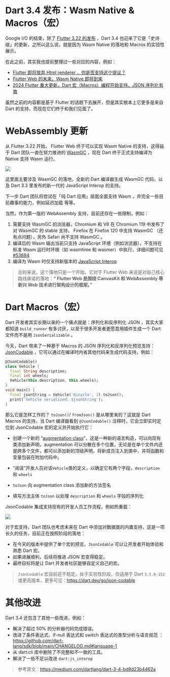 # Dart 3.4 发布：Wasm Native & Macros（宏）

Google I/O 的结束，除了 [Flutter 3.22 的发布](https://juejin.cn/post/7368757335802331174) ，Dart 3.4 也迎来了它是「史诗级」的更新，之所以这么说，就是因为 Wasm Native 的落地和 Macros 的实验性展示。

在此之前，其实我也提前整理过一些对应的内容，例如：

- [Flutter 即将放弃 Html renderer ，你是否支持这个提议？](https://juejin.cn/post/7355011549827121179)
- [Flutter Web 的未来，Wasm Native 即将到来](https://juejin.cn/post/7352527589246599178)
- [2024 Flutter 重大更新，Dart 宏（Macros）编程开始支持，JSON 序列化有救](https://juejin.cn/post/7330528367354282034)

 虽然之前的内容都是基于 Flutter 的话题下去展开，但是其实根本上它更多是来自 Dart 的支持，而现在它们终于和我们见面了。

# WebAssembly 更新

从 Flutter 3.22 开始， Flutter Web 终于可以实现 Wasm Native 的支持，这得益于 Dart 团队一直在努力推进的 [WasmGC](https://developer.chrome.com/blog/wasmgc/) ，现在 Dart 终于正式支持编译为 Native 支持 Wasm 运行。

![](http://img.cdn.guoshuyu.cn/20240515_Flutter-322/image3.png)

这里面主要涉及 WasmGC 的落地，全新的 Dart 编译器生成  WasmGC 代码，以及 Dart 3.3 里发布的新一代的  JavaScript Interop 的支持。

下一步 Dart 团队将尝试在「纯 Dart 应用」层面全面支持 Wasm ，并完全一些目前趣事的能力，例如延迟加载 等等。

当然，作为第一版的 WebAssembly 支持，目前还存在一些限制，例如：

1. 需要支持 WasmGC 的浏览器，Chromium 和 V8 在 Chromium 119 中发布了对 WasmGC 的 stable 支持， Firefox 在 Firefox 120 中支持 WasmGC （还有点问题），另外 Safari 尚不支持 WasmGC 。
2. 编译后的 Wasm 输出当前只支持 JavaScript 环境（例如浏览器），不支持在标准 Wasm 运行时环境（如 wasmtime 和 wasmer）中执行，详细问题可见 [#53884](https://github.com/dart-lang/sdk/issues/53884)
3. 编译为 Wasm 时仅支持新版本的 [JavaScript Interop](https://juejin.cn/post/7335463274619273266)

> 总的来说，这个落地只是一个开始，它对于 Flutter  Web 来说是对自己核心路线承诺的落地：**“ Flutter Web 是围绕 CanvasKit 和 WebAssembly 等新兴 Web 技术进行架构设计的框架。”**



# Dart Macros（宏）

Dart 开发者其实长期以来的一个痛点就是：序列化和反序列化 JSON ，其实大家都知道 `build_runner`  有多讨厌，以至于很多开发者更愿意用插件生成一个 Dart 文件而不是用 `JsonSerializable` 。

今天，Dart 带来了一种基于 Macros 的 JSON 序列化和反序列化预览支持：[JsonCodable](https://dart.dev/go/json-codable) ，它可以通过在编译时内省其他代码来生成代码支持，例如：

```dart
@JsonCodable()
class Vehicle {
  final String description;
  final int wheels;
  Vehicle(this.description, this.wheels);
}
void main() {
  final jsonString = Vehicle('bicycle', 2).toJson();
  print('Vehicle serialized: $jsonString');
}
```

那么它是怎样工作的？ `toJson()`/  `fromJson()` 是从哪里来的？这就是 Dart Macros 的支持，当 Dart 编译器看到  `@JsonCodable()` 注释时，它会立即实时定位到 JsonCodable 宏的定义并开始执行它：

- 创建一个新的 “[augmentation class](https://github.com/dart-lang/language/blob/main/working/augmentation-libraries/feature-specification.md)”，这是一种新的语言构造，可以向现有类添加新声明，augmentation 可以分散在多个位置，无论是在单个文件内还是跨多个文件，都可以添加新的顶级声明，将新成员注入到类中，并将函数和变量包装在附加代码中。

- “阅读”开发人员对该`Vehicle`类的定义，以确定它有两个字段，`description` 和 `wheels` 

- `toJson` 向  augmentation class 添加新的方法签名

- 填写方法主体 `toJson` 以处理 `description` 和 `wheels`  字段的序列化

JsonCodable 集成支持现有的开发人员工作流程，例如热重载：

![](http://img.cdn.guoshuyu.cn/20240515_Flutter-322/image1.gif)

对于宏支持，Dart 团队也考虑未来在 Dart 中添加对数据类的内置支持，这是一项长久的任务，目前正在按照阶段的落地：

- 在今天的版本中提供了单个宏的预览，`JsonCodable` 可以让开发者开始体验和熟悉 Dart 宏。
- 如果进展顺利，后续将推进 JSON 宏变得稳定。
- 最终目标将是让 Dart 开发者社区能够自定义自己的宏。

> `JsonCodable` 宏目前还不稳定，处于实验性阶段，仅适用于 Dart `3.5.0-152`或更高版本，更多可见：https://dart.dev/go/json-codable

# 其他改进

Dart 3.4 还包含了其他一些改进，例如：

- 解决了超过 50% 的分析器代码完成错误。
- 改进了条件表达式、if-null 表达式和 switch 表达式的类型分析与语言规范 ：https://github.com/dart-lang/sdk/blob/main/CHANGELOG.md#language-1
- 从 dart:cli 库中删除了不完整和不一致的工具。
- 解决了一些不足以改进  `dart:js_interop` 



> 参考原文：https://medium.com/dartlang/dart-3-4-bd8d23b4462a
